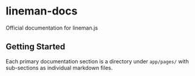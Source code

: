 # lineman-docs

Official documentation for lineman.js

## Getting Started

Each primary documentation section is a directory under `app/pages/` with sub-sections as individual markdown files.
